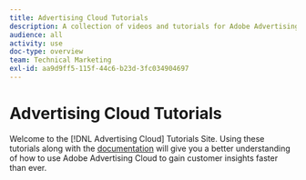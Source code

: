 ```yaml
---
title: Advertising Cloud Tutorials
description: A collection of videos and tutorials for Adobe Advertising Cloud.
audience: all
activity: use
doc-type: overview
team: Technical Marketing
exl-id: aa9d9ff5-115f-44c6-b23d-3fc034904697
---
```

# Advertising Cloud Tutorials

Welcome to the [!DNL Advertising Cloud] Tutorials Site. Using these tutorials along with the [documentation](https://experienceleague.adobe.com/docs/advertising-cloud.html) will give you a better understanding of how to use Adobe Advertising Cloud to gain customer insights faster than ever.

<!--
See other -learn tutorials landing pages to get ideas for additional content
-->
